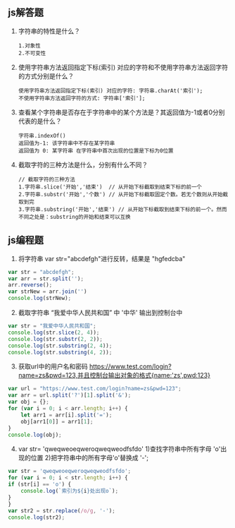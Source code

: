 ## js解答题

1. 字符串的特性是什么？

   ```
   1.对象性
   2.不可变性
   ```

2. 使用字符串方法返回指定下标(索引) 对应的字符和不使用字符串方法返回字符的方式分别是什么？

   ```
   使用字符串方法返回指定下标(索引) 对应的字符: 字符串.charAt('索引');
   不使用字符串方法返回字符的方式: 字符串['索引'];
   ```

3. 查看某个字符串是否存在于字符串中的某个方法是？其返回值为-1或者0分别代表的是什么？

   ```
   字符串.indexOf()
   返回值为-1: 该字符串中不存在某字符串
   返回值为 0: 某字符串 在字符串中首次出现的位置是下标为0位置
   ```

4. 截取字符的三种方法是什么，分别有什么不同？

   ```
   // 截取字符的三种方法
   1.字符串.slice('开始','结束')  // 从开始下标截取到结束下标的前一个
   2.字符串.substr('开始','个数') // 从开始下标截取固定个数。若无个数则从开始截取到完 
   3.字符串.substring('开始','结束') // 从开始下标截取到结束下标的前一个。然而不同之处是：substring的开始和结束可以互换
   ```

## js编程题

1. 将字符串 var str="abcdefgh"进行反转，结果是 "hgfedcba"
```js
var str = "abcdefgh";
var arr = str.split('');
arr.reverse();
var strNew = arr.join('')
console.log(strNew);
```

2. 截取字符串 “我爱中华人民共和国”  中 '中华' 输出到控制台中
```js
var str = "我爱中华人民共和国";
console.log(str.slice(2, 4));
console.log(str.substr(2, 2));
console.log(str.substring(2, 4));
console.log(str.substring(4, 2));
```

3. 获取url中的用户名和密码 https://www.test.com/login?name=zs&pwd=123,并且控制台输出对象的格式{name:'zs',pwd:123}

```js
var url = "https://www.test.com/login?name=zs&pwd=123";
var arr = url.split('?')[1].split('&');
var obj = {};
for (var i = 0; i < arr.length; i++) {
    let arr1 = arr[i].split('=');
    obj[arr1[0]] = arr1[1];
}
console.log(obj);
```
4. var str= 'qweqweoeqweroqweqweodfsfdo'
    1)查找字符串中所有字母 'o'出现的位置
    2)把字符串中的所有字母'o'替换成 '-';

  ```js
var str = 'qweqweoeqweroqweqweodfsfdo';
for (var i = 0; i < str.length; i++) {
  if (str[i] == 'o') {
      console.log(`索引为${i}处出现o`);
  }
}
var str2 = str.replace(/o/g, '-');
console.log(str2);
  ```